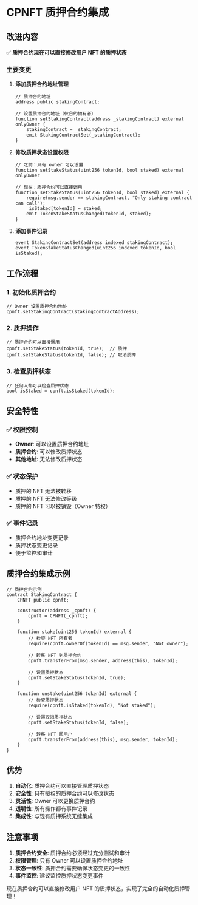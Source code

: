 # CPNFT 质押合约集成

## 改进内容

✅ **质押合约现在可以直接修改用户 NFT 的质押状态**

### 主要变更

1. **添加质押合约地址管理**
   ```solidity
   // 质押合约地址
   address public stakingContract;
   
   // 设置质押合约地址（仅合约拥有者）
   function setStakingContract(address _stakingContract) external onlyOwner {
       stakingContract = _stakingContract;
       emit StakingContractSet(_stakingContract);
   }
   ```

2. **修改质押状态设置权限**
   ```solidity
   // 之前：只有 owner 可以设置
   function setStakeStatus(uint256 tokenId, bool staked) external onlyOwner
   
   // 现在：质押合约可以直接调用
   function setStakeStatus(uint256 tokenId, bool staked) external {
       require(msg.sender == stakingContract, "Only staking contract can call");
       _isStaked[tokenId] = staked;
       emit TokenStakeStatusChanged(tokenId, staked);
   }
   ```

3. **添加事件记录**
   ```solidity
   event StakingContractSet(address indexed stakingContract);
   event TokenStakeStatusChanged(uint256 indexed tokenId, bool isStaked);
   ```

## 工作流程

### 1. 初始化质押合约
```solidity
// Owner 设置质押合约地址
cpnft.setStakingContract(stakingContractAddress);
```

### 2. 质押操作
```solidity
// 质押合约可以直接调用
cpnft.setStakeStatus(tokenId, true);  // 质押
cpnft.setStakeStatus(tokenId, false); // 取消质押
```

### 3. 检查质押状态
```solidity
// 任何人都可以检查质押状态
bool isStaked = cpnft.isStaked(tokenId);
```

## 安全特性

### ✅ **权限控制**
- **Owner**: 可以设置质押合约地址
- **质押合约**: 可以修改质押状态
- **其他地址**: 无法修改质押状态

### ✅ **状态保护**
- 质押的 NFT 无法被转移
- 质押的 NFT 无法修改等级
- 质押的 NFT 可以被销毁（Owner 特权）

### ✅ **事件记录**
- 质押合约地址变更记录
- 质押状态变更记录
- 便于监控和审计

## 质押合约集成示例

```solidity
// 质押合约示例
contract StakingContract {
    CPNFT public cpnft;
    
    constructor(address _cpnft) {
        cpnft = CPNFT(_cpnft);
    }
    
    function stake(uint256 tokenId) external {
        // 检查 NFT 所有者
        require(cpnft.ownerOf(tokenId) == msg.sender, "Not owner");
        
        // 转移 NFT 到质押合约
        cpnft.transferFrom(msg.sender, address(this), tokenId);
        
        // 设置质押状态
        cpnft.setStakeStatus(tokenId, true);
    }
    
    function unstake(uint256 tokenId) external {
        // 检查质押状态
        require(cpnft.isStaked(tokenId), "Not staked");
        
        // 设置取消质押状态
        cpnft.setStakeStatus(tokenId, false);
        
        // 转移 NFT 回用户
        cpnft.transferFrom(address(this), msg.sender, tokenId);
    }
}
```

## 优势

1. **自动化**: 质押合约可以直接管理质押状态
2. **安全性**: 只有授权的质押合约可以修改状态
3. **灵活性**: Owner 可以更换质押合约
4. **透明性**: 所有操作都有事件记录
5. **集成性**: 与现有质押系统无缝集成

## 注意事项

1. **质押合约安全**: 质押合约必须经过充分测试和审计
2. **权限管理**: 只有 Owner 可以设置质押合约地址
3. **状态一致性**: 质押合约需要确保状态变更的一致性
4. **事件监控**: 建议监控质押状态变更事件

现在质押合约可以直接修改用户 NFT 的质押状态，实现了完全的自动化质押管理！
